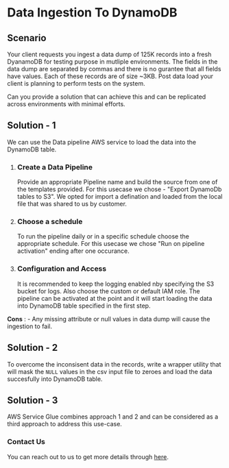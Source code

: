 # Data Ingestion To DynamoDB

## Scenario

Your client requests you ingest a data dump of 125K records into a fresh DyanamoDB for testing purpose in mutliple environments. The fields in the data dump are separated by commas and there is no gurantee that all fields have values. Each of these records are of size ~3KB. Post data load your client is planning to perform tests on the system.

Can you provide a solution that can achieve this and can be replicated across environments with minimal efforts.

## Solution - 1

We can use the Data pipeline AWS service to load the data into the DynamoDB table.

1. ### Create a Data Pipeline

     Provide an appropriate Pipeline name and build the source from one of the templates provided. For this usecase we chose - "Export DynamoDb tables to S3". We opted for import a defination and loaded from the local file that was shared to us by customer.

2. ### Choose a schedule

    To run the pipeline daily or in a specific schedule choose the appropriate schedule. For this usecase we chose "Run on pipeline activation" ending after one occurance.

3. ### Configuration and Access

    It is recommended to keep the logging enabled nby specifying the S3 bucket for logs. Also choose the custom or default IAM role. The pipeline can be activated at the point and it will start loading the data into DynamoDB table specified in the first step.

**Cons** :
    - Any missing attribute or null values in data dump will cause the ingestion to fail.

## Solution - 2

To overcome the inconsisent data in the records, write a wrapper utility that will mask the `NULL` values in the csv input file to zeroes and load the data succesfully into DynamoDB table.

## Solution - 3

AWS Service Glue combines approach 1 and 2 and can be considered as a third approach to address this use-case.

### Contact Us

You can reach out to us to get more details through [here](https://www.youtube.com/channel/UC_evcfxhjjui5hChhLE08tQ/about).
